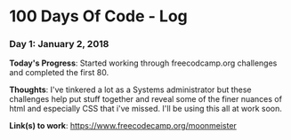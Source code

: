 # 100 Days Of Code - Log

### Day 1: January 2, 2018

**Today's Progress**: Started working through freecodcamp.org challenges and completed the first 80.

**Thoughts**: I've tinkered a lot as a Systems administrator but these challenges help put stuff together and reveal some of the finer nuances of html and especially CSS that i've missed. I'll be using this all at work soon.

**Link(s) to work**: https://www.freecodecamp.org/moonmeister



<!-- ### Day 1: January 2, 2018

**Today's Progress**: Started working through freecodcamp.org challenges and completed the first 80.

**Thoughts**: I've tinkered a lot as a Systems administrator but these challenges help put stuff together and reveal some of the finer nuances of html and especially CSS that i've missed. I'll be using this all at work soon.

**Link(s) to work**: [Calculator App](http://www.example.com) -->
